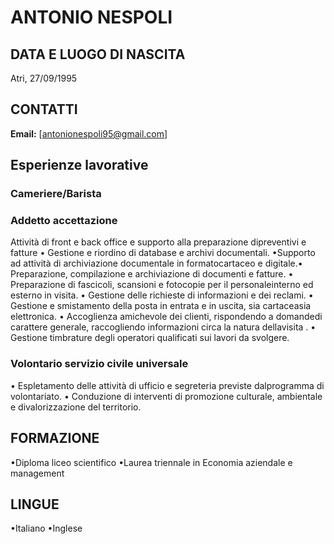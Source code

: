 # ANTONIO NESPOLI
## DATA E LUOGO DI NASCITA
Atri, 27/09/1995
## CONTATTI
**Email:** [antonionespoli95@gmail.com]
## Esperienze lavorative
### Cameriere/Barista 
### Addetto accettazione 
Attività di front e back office e supporto alla preparazione dipreventivi e fatture
• Gestione e riordino di database e archivi documentali. 
•Supporto ad attività di archiviazione documentale in formatocartaceo e digitale.• Preparazione, compilazione e archiviazione di documenti e fatture. 
• Preparazione di fascicoli, scansioni e fotocopie per il personaleinterno ed esterno in visita. 
• Gestione delle richieste di informazioni e dei reclami. 
• Gestione e smistamento della posta in entrata e in uscita, sia cartaceasia elettronica. 
• Accoglienza  amichevole dei clienti, rispondendo a domandedi carattere generale, raccogliendo informazioni circa la natura dellavisita . 
• Gestione timbrature degli operatori qualificati sui lavori da svolgere.
### Volontario servizio civile universale 
• Espletamento delle attività di ufficio e segreteria previste dalprogramma di volontariato.
• Conduzione di interventi di promozione culturale, ambientale e divalorizzazione del territorio.
## FORMAZIONE
•Diploma liceo scientifico
•Laurea triennale in Economia aziendale e management
## LINGUE
•Italiano
•Inglese

